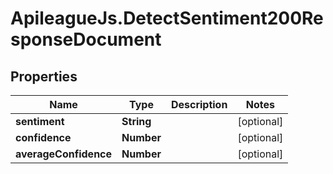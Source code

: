 # ApileagueJs.DetectSentiment200ResponseDocument

## Properties

Name | Type | Description | Notes
------------ | ------------- | ------------- | -------------
**sentiment** | **String** |  | [optional] 
**confidence** | **Number** |  | [optional] 
**averageConfidence** | **Number** |  | [optional] 


